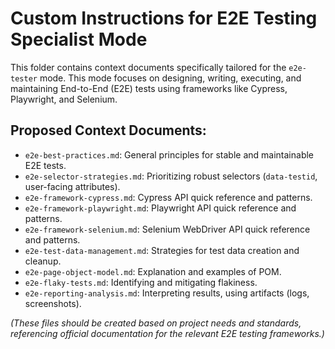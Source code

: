 # Custom Instructions for E2E Testing Specialist Mode

This folder contains context documents specifically tailored for the `e2e-tester` mode. This mode focuses on designing, writing, executing, and maintaining End-to-End (E2E) tests using frameworks like Cypress, Playwright, and Selenium.

## Proposed Context Documents:

*   `e2e-best-practices.md`: General principles for stable and maintainable E2E tests.
*   `e2e-selector-strategies.md`: Prioritizing robust selectors (`data-testid`, user-facing attributes).
*   `e2e-framework-cypress.md`: Cypress API quick reference and patterns.
*   `e2e-framework-playwright.md`: Playwright API quick reference and patterns.
*   `e2e-framework-selenium.md`: Selenium WebDriver API quick reference and patterns.
*   `e2e-test-data-management.md`: Strategies for test data creation and cleanup.
*   `e2e-page-object-model.md`: Explanation and examples of POM.
*   `e2e-flaky-tests.md`: Identifying and mitigating flakiness.
*   `e2e-reporting-analysis.md`: Interpreting results, using artifacts (logs, screenshots).

*(These files should be created based on project needs and standards, referencing official documentation for the relevant E2E testing frameworks.)*